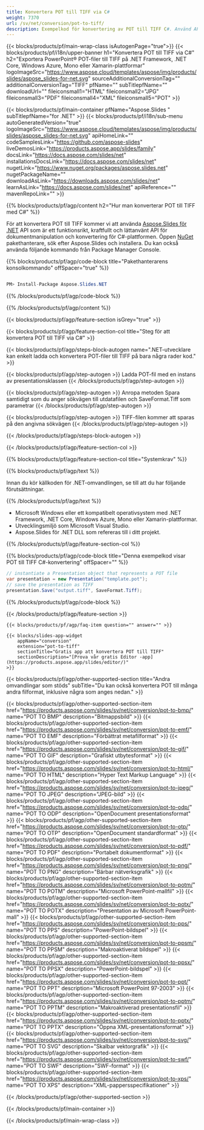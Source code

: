 ```yaml
---
title: Konvertera POT till TIFF via C#
weight: 7370
url: /sv/net/conversion/pot-to-tiff/ 
description: Exempelkod för konvertering av POT till TIFF C#. Använd API-exempelkod för batch-POT-filer till TIFF-konvertering inom VB.NET, Asp.NET eller någon .NET-baserad applikation.
---
```


{{< blocks/products/pf/main-wrap-class isAutogenPage="true">}}
{{< blocks/products/pf/i18n/upper-banner h1="Konvertera POT till TIFF via C#" h2="Exportera PowerPoint® POT-filer till TIFF på .NET Framework, .NET Core, Windows Azure, Mono eller Xamarin-plattformar" logoImageSrc="https://www.aspose.cloud/templates/aspose/img/products/slides/aspose_slides-for-net.svg" sourceAdditionalConversionTag="" additionalConversionTag="TIFF" pfName="" subTitlepfName="" downloadUrl="" fileiconsmall1="HTML" fileiconsmall2="JPG" fileiconsmall3="PDF" fileiconsmall4="XML" fileiconsmall5="POT" >}}

{{< blocks/products/pf/main-container pfName="Aspose.Slides " subTitlepfName="for .NET" >}}
{{< blocks/products/pf/i18n/sub-menu autoGeneratedVersion="true" logoImageSrc="https://www.aspose.cloud/templates/aspose/img/products/slides/aspose_slides-for-net.svg" apiHomeLink="" codeSamplesLink="https://github.com/aspose-slides" liveDemosLink="https://products.aspose.app/slides/family" docsLink="https://docs.aspose.com/slides/net" installationsDocsLink="https://docs.aspose.com/slides/net" nugetLink="https://www.nuget.org/packages/aspose.slides.net" nugetPackageName="" downloadAsLink="https://downloads.aspose.com/slides/net" learnAsLink="https://docs.aspose.com/slides/net" apiReference="" mavenRepoLink="" >}}

{{% blocks/products/pf/agp/content h2="Hur man konverterar POT till TIFF med C#" %}}

 För att konvertera POT till TIFF kommer vi att använda
 [Aspose.Slides för .NET](https://products.aspose.com/slides/sv/net)
 API som är ett funktionsrikt, kraftfullt och lättanvänt API för dokumentmanipulation och konvertering för C#-plattformen. Öppen
 [NuGet](https://www.nuget.org/packages/aspose.slides.net)
 pakethanterare, sök efter
 Aspose.Slides
 och installera. Du kan också använda följande kommando från Package Manager Console.

{{% blocks/products/pf/agp/code-block title="Pakethanterarens konsolkommando" offSpacer="true" %}}

```cs

PM> Install-Package Aspose.Slides.NET

```

{{% /blocks/products/pf/agp/code-block %}}

{{% /blocks/products/pf/agp/content %}}

{{< blocks/products/pf/agp/feature-section isGrey="true" >}}


{{< blocks/products/pf/agp/feature-section-col title="Steg för att konvertera POT till TIFF via C#" >}}

{{< blocks/products/pf/agp/steps-block-autogen name=".NET-utvecklare kan enkelt ladda och konvertera POT-filer till TIFF på bara några rader kod." >}}

{{< blocks/products/pf/agp/step-autogen >}}
Ladda POT-fil med en instans av presentationsklassen
{{< /blocks/products/pf/agp/step-autogen >}}

{{< blocks/products/pf/agp/step-autogen >}}
Anropa metoden Spara samtidigt som du anger sökvägen till utdatafilen och SaveFormat.Tiff som parametrar
{{< /blocks/products/pf/agp/step-autogen >}}

{{< blocks/products/pf/agp/step-autogen >}}
TIFF-filen kommer att sparas på den angivna sökvägen
{{< /blocks/products/pf/agp/step-autogen >}}

{{< /blocks/products/pf/agp/steps-block-autogen >}}

{{< /blocks/products/pf/agp/feature-section-col >}}

{{% blocks/products/pf/agp/feature-section-col title="Systemkrav" %}}

{{% blocks/products/pf/agp/text %}}

 Innan du kör källkoden för .NET-omvandlingen, se till att du har följande förutsättningar.

{{% /blocks/products/pf/agp/text %}}

- Microsoft Windows eller ett kompatibelt operativsystem med .NET Framework, .NET Core, Windows Azure, Mono eller Xamarin-plattformar.
- Utvecklingsmiljö som Microsoft Visual Studio.
- Aspose.Slides för .NET DLL som refereras till i ditt projekt.

{{% /blocks/products/pf/agp/feature-section-col %}}

{{% blocks/products/pf/agp/code-block title="Denna exempelkod visar POT till TIFF C#-konvertering" offSpacer="" %}}

```cs
// instantiate a Presentation object that represents a POT file
var presentation = new Presentation("template.pot");
// save the presentation as TIFF
presentation.Save("output.tiff", SaveFormat.Tiff); 

```

{{% /blocks/products/pf/agp/code-block %}}

{{< /blocks/products/pf/agp/feature-section >}}

    {{< blocks/products/pf/agp/faq-item question="" answer="" >}}
 

<!-- aboutfile Starts -->

<!-- aboutfile Ends -->

    {{< blocks/slides-app-widget 
        appName="conversion"
        extension="pot-to-tiff"
        sectionTitle="Gratis app att konvertera POT till TIFF" 
        sectionDescription="[Prova vår gratis Editor -app](https://products.aspose.app/slides/editor/)" 
    >}}
    
{{< blocks/products/pf/agp/other-supported-section title="Andra omvandlingar som stöds" subTitle="Du kan också konvertera POT till många andra filformat, inklusive några som anges nedan." >}}

{{< blocks/products/pf/agp/other-supported-section-item href="https://products.aspose.com/slides/sv/net/conversion/pot-to-bmp/" name="POT TO BMP" description="Bitmappsbild" >}}
{{< blocks/products/pf/agp/other-supported-section-item href="https://products.aspose.com/slides/sv/net/conversion/pot-to-emf/" name="POT TO EMF" description="Förbättrat metafilformat" >}}
{{< blocks/products/pf/agp/other-supported-section-item href="https://products.aspose.com/slides/sv/net/conversion/pot-to-gif/" name="POT TO GIF" description="Grafiskt utbytesformat" >}}
{{< blocks/products/pf/agp/other-supported-section-item href="https://products.aspose.com/slides/sv/net/conversion/pot-to-html/" name="POT TO HTML" description="Hyper Text Markup Language" >}}
{{< blocks/products/pf/agp/other-supported-section-item href="https://products.aspose.com/slides/sv/net/conversion/pot-to-jpeg/" name="POT TO JPEG" description="JPEG-bild" >}}
{{< blocks/products/pf/agp/other-supported-section-item href="https://products.aspose.com/slides/sv/net/conversion/pot-to-odp/" name="POT TO ODP" description="OpenDocument presentationsformat" >}}
{{< blocks/products/pf/agp/other-supported-section-item href="https://products.aspose.com/slides/sv/net/conversion/pot-to-otp/" name="POT TO OTP" description="OpenDocument standardformat" >}}
{{< blocks/products/pf/agp/other-supported-section-item href="https://products.aspose.com/slides/sv/net/conversion/pot-to-pdf/" name="POT TO PDF" description="Portabelt dokumentformat" >}}
{{< blocks/products/pf/agp/other-supported-section-item href="https://products.aspose.com/slides/sv/net/conversion/pot-to-png/" name="POT TO PNG" description="Bärbar nätverksgrafik" >}}
{{< blocks/products/pf/agp/other-supported-section-item href="https://products.aspose.com/slides/sv/net/conversion/pot-to-potm/" name="POT TO POTM" description="Microsoft PowerPoint-mallfil" >}}
{{< blocks/products/pf/agp/other-supported-section-item href="https://products.aspose.com/slides/sv/net/conversion/pot-to-potx/" name="POT TO POTX" description="Presentation av Microsoft PowerPoint-mall" >}}
{{< blocks/products/pf/agp/other-supported-section-item href="https://products.aspose.com/slides/sv/net/conversion/pot-to-pps/" name="POT TO PPS" description="PowerPoint-bildspel" >}}
{{< blocks/products/pf/agp/other-supported-section-item href="https://products.aspose.com/slides/sv/net/conversion/pot-to-ppsm/" name="POT TO PPSM" description="Makroaktiverat bildspel" >}}
{{< blocks/products/pf/agp/other-supported-section-item href="https://products.aspose.com/slides/sv/net/conversion/pot-to-ppsx/" name="POT TO PPSX" description="PowerPoint-bildspel" >}}
{{< blocks/products/pf/agp/other-supported-section-item href="https://products.aspose.com/slides/sv/net/conversion/pot-to-ppt/" name="POT TO PPT" description="Microsoft PowerPoint 97-2003" >}}
{{< blocks/products/pf/agp/other-supported-section-item href="https://products.aspose.com/slides/sv/net/conversion/pot-to-pptm/" name="POT TO PPTM" description="Makroaktiverad presentationsfil" >}}
{{< blocks/products/pf/agp/other-supported-section-item href="https://products.aspose.com/slides/sv/net/conversion/pot-to-pptx/" name="POT TO PPTX" description="Öppna XML-presentationsformat" >}}
{{< blocks/products/pf/agp/other-supported-section-item href="https://products.aspose.com/slides/sv/net/conversion/pot-to-svg/" name="POT TO SVG" description="Skalbar vektorgrafik" >}}
{{< blocks/products/pf/agp/other-supported-section-item href="https://products.aspose.com/slides/sv/net/conversion/pot-to-swf/" name="POT TO SWF" description="SWF-format" >}}
{{< blocks/products/pf/agp/other-supported-section-item href="https://products.aspose.com/slides/sv/net/conversion/pot-to-xps/" name="POT TO XPS" description="XML-pappersspecifikationer" >}}

{{< /blocks/products/pf/agp/other-supported-section >}}

{{< /blocks/products/pf/main-container >}}
    
{{< /blocks/products/pf/main-wrap-class >}}